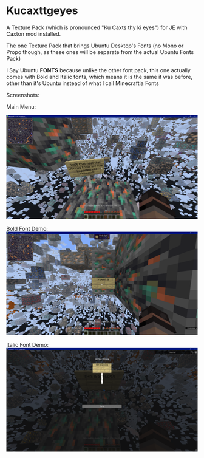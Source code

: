 # Kucaxttgeyes
A Texture Pack (which is pronounced "Ku Caxts thy ki eyes") for JE with Caxton mod installed.

The one Texture Pack that brings Ubuntu Desktop's Fonts (no Mono or Propo though, as these ones will be separate from the actual Ubuntu Fonts Pack)

I Say Ubuntu **FONTS** because unlike the other font pack, this one actually comes with Bold and Italic fonts, which means it is the same it was before, other than it's Ubuntu instead of what I call Minecraftia Fonts

Screenshots:

Main Menu:

![Regular Font Screenshot](gallery/regular.png)

Bold Font Demo:
![Bold Font Screenshot](gallery/bold.png)

Italic Font Demo:
![Italic Font Screenshot](gallery/italic.png)
